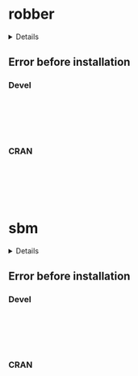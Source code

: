 # robber

<details>

* Version: 
* GitHub: https://github.com/GrossSBM/GREMLINS
* Source code: NA
* Number of recursive dependencies: 0

</details>

## Error before installation

### Devel

```






```
### CRAN

```






```
# sbm

<details>

* Version: 
* GitHub: https://github.com/GrossSBM/GREMLINS
* Source code: NA
* Number of recursive dependencies: 0

</details>

## Error before installation

### Devel

```






```
### CRAN

```






```
